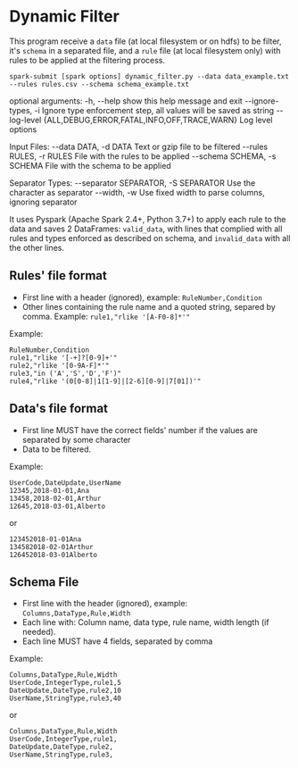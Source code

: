 # Dynamic Filter
This program receive a `data` file (at local filesystem or on hdfs) to be filter, it's `schema` in a separated file, and a `rule` file (at local filesystem only) with rules to be applied at the filtering process.

`spark-submit [spark options] dynamic_filter.py --data data_example.txt --rules rules.csv --schema schema_example.txt`

optional arguments:
    -h, --help                                                  show this help message and exit
    --ignore-types, -i                                          Ignore type enforcement step, all values will be saved as string
    --log-level {ALL,DEBUG,ERROR,FATAL,INFO,OFF,TRACE,WARN}     Log level options

Input Files:
    --data DATA, -d DATA                                        Text or gzip file to be filtered
    --rules RULES, -r RULES                                     File with the rules to be applied
    --schema SCHEMA, -s SCHEMA                                  File with the schema to be applied

Separator Types:
    --separator SEPARATOR, -S SEPARATOR                         Use the character as separator
    --width, -w                                                 Use fixed width to parse columns, ignoring separator

It uses Pyspark (Apache Spark 2.4+, Python 3.7+) to apply each rule to the data and saves 2 DataFrames: `valid_data`, with lines that complied with all rules and types enforced as described on schema, and `invalid_data` with all the other lines.

## Rules' file format
- First line with a header (ignored), example: `RuleNumber,Condition`
- Other lines containing the rule name and a quoted string, separed by comma. Example: `rule1,"rlike '[A-F0-8]*'"`

Example:
```
RuleNumber,Condition
rule1,"rlike '[-+]?[0-9]+'"
rule2,"rlike '[0-9A-F]*'"
rule3,"in ('A','S','D','F')"
rule4,"rlike '(0[0-8]|1[1-9]|[2-6][0-9]|7[01])'"
```

## Data's file format
- First line MUST have the correct fields' number if the values are separated by some character
- Data to be filtered.

Example:
```
UserCode,DateUpdate,UserName
12345,2018-01-01,Ana
13458,2018-02-01,Arthur
12645,2018-03-01,Alberto
```

or

```
123452018-01-01Ana
134582018-02-01Arthur
126452018-03-01Alberto
```

## Schema File
- First line with the header (ignored), example: `Columns,DataType,Rule,Width`
- Each line with: Column name, data type, rule name, width length (if needed).
- Each line MUST have 4 fields, separated by comma

Example:
```
Columns,DataType,Rule,Width
UserCode,IntegerType,rule1,5
DateUpdate,DateType,rule2,10
UserName,StringType,rule3,40
```

or

```
Columns,DataType,Rule,Width
UserCode,IntegerType,rule1,
DateUpdate,DateType,rule2,
UserName,StringType,rule3,
```